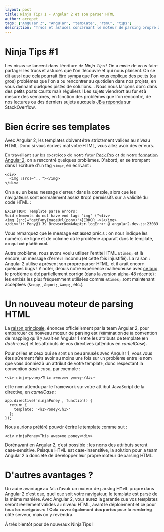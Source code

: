 ```yaml
---
layout: post
title: Ninja Tips 1 - Angular 2 et son parser HTML
author: acrepet
tags: ["Angular 2", "Angular", "template", "html", "tips"]
description: "Trucs et astuces concernant le moteur de parsing propre à Angular 2"
---
```


# Ninja Tips #1
Les ninjas se lancent dans l'écriture de *Ninja Tips*&nbsp;! On a envie de vous faire partager les trucs et astuces que l'on découvre et qui nous plaisent. On se dit aussi que cela pourrait être sympa que l'on vous explique des petits (ou gros) problèmes que l'on a pu rencontrer au quotidien dans nos projets, en vous donnant quelques pistes de solutions... Nous nous lançons donc dans des petits posts courts mais réguliers&nbsp;! Les sujets viendront au fur et à mesure des semaines, en fonction des problèmes que l'on rencontre, de nos lectures ou des derniers sujets auxquels [JB a répondu](http://stackoverflow.com/users/571407/jb-nizet?tab=answers) sur StackOverflow.

# Bien écrire ses templates

Avec Angular&nbsp;2, les templates doivent être strictement valides au niveau HTML. Donc si vous écrivez mal votre HTML, vous allez avoir des erreurs.

En travaillant sur les exercices de notre futur [Pack Pro](https://books.ninja-squad.com/angular2) et de notre [formation Angular 2](http://ninja-squad.fr/formations/formation-angular2), on a rencontré quelques problèmes. D'abord, en se trompant dans l'écriture d'un tag `<img>`, en écrivant&nbsp;:

    <div>
      <img [src]="..."></img>
    </div>

On a eu un beau message d'erreur dans la console, alors que les navigateurs sont normalement assez (trop) permissifs sur la validité du code HTML&nbsp;:

    EXCEPTION: Template parse errors:
    Void elements do not have end tags "img" ("<div>
    <img [src]="getPonyImageUrl(pony)">[ERROR ->]</img>
    </div>"): Pony@1:39 BrowserDomAdapter.logError @ angular2.dev.js:23083

Vous remarquez que le message est assez précis&nbsp;: on nous indique les numéros de ligne et de colonne où le problème apparaît dans le template, ce qui est plutôt cool.

Autre problème, nous avons voulu utiliser l'entité HTML `&times;` et là encore, un message d'erreur inconnu (et cette fois injustifié). La raison&nbsp;: Angular&nbsp;2 utilise à présent son propre parser HTML, et il avait encore quelques bugs&nbsp;!
A noter, depuis notre expérience malheureuse avec [ce bug](https://github.com/angular/angular/issues/5546), le problème a été partiellement corrigé (dans la version alpha-48 récente)&nbsp;: les entités les plus fréquemment utilisées comme `&times;` sont maintenant acceptées (`&copy;`, `&quot;`, `&amp;`, etc.).


# Un nouveau moteur de parsing HTML

La [raison principale](http://angularjs.blogspot.fr/2016/02/angular-2-templates-will-it-parse.html), énoncée officiellement par la team Angular&nbsp;2, pour embarquer ce nouveau moteur de parsing est l'élimination de la convention de mapping qu'il y avait en Angular&nbsp;1 entre les attributs de template (en *dash-case*) et les attributs de vos directives (attendus en *camelCase*).

Pour celles et ceux qui se sont un peu amusés avec Angular&nbsp;1, vous vous êtes sûrement faits avoir au moins une fois sur un problème entre le nom que vous donniez à un attribut de votre template, donc respectant la convention *dash-case*, par exemple&nbsp;:

    <div ninja-poney>This awesome poney</div>

et le nom attendu par le framework sur votre attribut JavaScript de la directive, en *camelCase*&nbsp;:

    app.directive('ninjaPoney', function() {
      return {
        template: '<h1>Poney</h1>'
      };
    });


Nous aurions préféré pouvoir écrire le template comme suit&nbsp;:

    <div ninjaPoney>This awesome poney</div>


Dorénavant en Angular&nbsp;2, c'est possible&nbsp;: les noms des attributs seront case-sensitive. Puisque HTML est case-insensitive, la solution pour la team Angular&nbsp;2 a donc été de développer leur propre moteur de parsing HTML.

# D'autres avantages&nbsp;?

Un autre avantage au fait d'avoir un moteur de parsing HTML propre dans Angular&nbsp;2 c'est que, quel que soit votre navigateur, le template est parsé de la même manière. Avec Angular&nbsp;2, vous aurez la garantie que vos templates seront réellement valides au niveau HTML, avant le déploiement et ce pour tous les navigateurs&nbsp;!
Cela ouvre également des portes pour le rendering côté serveur, mais on y reviendra.

À très bientôt pour de nouveaux Ninja Tips&nbsp;!
